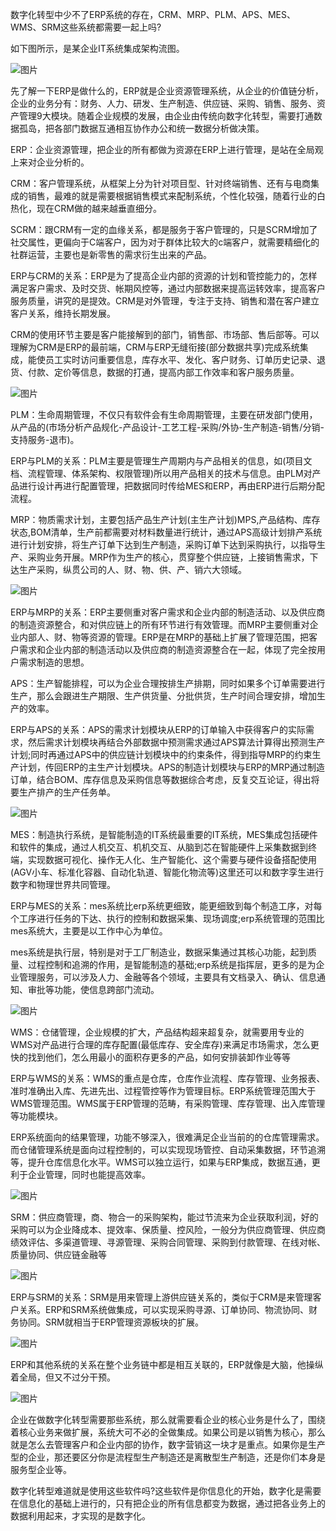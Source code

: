 
数字化转型中少不了ERP系统的存在，CRM、MRP、PLM、APS、MES、WMS、SRM这些系统都需要一起上吗?

如下图所示，是某企业IT系统集成架构流图。

![图片](https://jnexpert-oss1.oss-cn-beijing.aliyuncs.com/upload/rich_text/5742_827b2d36.png)

先了解一下ERP是做什么的，ERP就是企业资源管理系统，从企业的价值链分析，企业的业务分有：财务、人力、研发、生产制造、供应链、采购、销售、服务、资产管理9大模块。随着企业规模的发展，由企业由传统向数字化转型，需要打通数据孤岛，把各部门数据互通相互协作办公和统一数据分析做决策。

ERP：企业资源管理，把企业的所有都做为资源在ERP上进行管理，是站在全局观上来对企业分析的。

CRM：客户管理系统，从框架上分为针对项目型、针对终端销售、还有与电商集成的销售，最难的就是需要根据销售模式来配制系统，个性化较强，随着行业的白热化，现在CRM做的越来越垂直细分。

SCRM：跟CRM有一定的血缘关系，都是服务于客户管理的，只是SCRM增加了社交属性，更偏向于C端客户，因为对于群体比较大的c端客户，就需要精细化的社群运营，主要也是新零售的需求衍生出来的产品。

ERP与CRM的关系：ERP是为了提高企业内部的资源的计划和管控能力的，怎样满足客户需求、及时交货、帐期风控等，通过内部数据来提高运转效率，提高客户服务质量，讲究的是提效。CRM是对外管理，专注于支持、销售和潜在客户建立客户关系，维持长期发展。

CRM的使用环节主要是客户能接解到的部门，销售部、市场部、售后部等。可以理解为CRM是ERP的最前端，CRM与ERP无缝衔接(部分数据共享)完成系统集成，能使员工实时访问重要信息，库存水平、发化、客户财务、订单历史记录、退货、付款、定价等信息，数据的打通，提高内部工作效率和客户服务质量。

![图片](https://jnexpert-oss1.oss-cn-beijing.aliyuncs.com/upload/rich_text/bc66_e39c5053.png)

PLM：生命周期管理，不仅只有软件会有生命周期管理，主要在研发部门使用，从产品的(市场分析产品规化-产品设计-工艺工程-采购/外协-生产制造-销售/分销-支持服务-退市)。

ERP与PLM的关系：PLM主要是管理生产周期内与产品相关的信息，如(项目文档、流程管理、体系架构、权限管理)所以用产品相关的技术与信息。由PLM对产品进行设计再进行配置管理，把数据同时传给MES和ERP，再由ERP进行后期分配流程。

MRP：物质需求计划，主要包括产品生产计划(主生产计划)MPS,产品结构、库存状态,BOM清单，生产前都需要对材料数量进行统计，通过APS高级计划排产系统进行计划安排，将生产订单下达到生产制造，采购订单下达到采购执行，以指导生产、采购业务开展。MRP作为生产的核心，贯穿整个供应链，上接销售需求，下达生产采购，纵贯公司的人、财、物、供、产、销六大领域。

![图片](https://jnexpert-oss1.oss-cn-beijing.aliyuncs.com/upload/rich_text/a5d0_4d444719.png)

ERP与MRP的关系：ERP主要侧重对客户需求和企业内部的制造活动、以及供应商的制造资源整合，和对供应链上的所有环节进行有效管理。而MRP主要侧重对企业内部人、财、物等资源的管理。ERP是在MRP的基础上扩展了管理范围，把客户需求和企业内部的制造活动以及供应商的制造资源整合在一起，体现了完全按用户需求制造的思想。

APS：生产智能排程，可以为企业合理按排生产排期，同时如果多个订单需要进行生产，那么会跟进生产期限、生产供货量、分批供货，生产时间合理安排，增加生产的效率。

ERP与APS的关系：APS的需求计划模块从ERP的订单输入中获得客户的实际需求，然后需求计划模块再结合外部数据中预测需求通过APS算法计算得出预测生产计划;同时再通过APS中的供应链计划模块中的约束条件，得到指导MRP的约束生产计划，传回ERP的主生产计划模块。APS的制造计划模块与ERP的MRP通过制造订单，结合BOM、库存信息及采购信息等数据综合考虑，反复交互论证，得出将要生产排产的生产任务单。

![图片](https://jnexpert-oss1.oss-cn-beijing.aliyuncs.com/upload/rich_text/fd8d_669cb633.png)

MES：制造执行系统，是智能制造的IT系统最重要的IT系统，MES集成包括硬件和软件的集成，通过人机交互、机机交互、从脑到芯在智能硬件上采集数据到终端，实现数据可视化、操作无人化、生产智能化、这个需要与硬件设备搭配使用(AGV小车、标准化容器、自动化轨道、智能化物流等)这里还可以和数字孪生进行数字和物理世界共同管理。

ERP与MES的关系：mes系统比erp系统更细致，能更细致到每个制造工序，对每个工序进行任务的下达、执行的控制和数据采集、现场调度;erp系统管理的范围比mes系统大，主要是以工作中心为单位。

mes系统是执行层，特别是对于工厂制造业，数据采集通过其核心功能，起到质量、过程控制和追溯的作用，是智能制造的基础;erp系统是指挥层，更多的是为企业管理服务，可以涉及人力、金融等各个领域，主要具有文档录入、确认、信息通知、审批等功能，使信息跨部门流动。

![图片](https://jnexpert-oss1.oss-cn-beijing.aliyuncs.com/upload/rich_text/b74d_39742fec.png)

WMS：仓储管理，企业规模的扩大，产品结构超来超复杂，就需要用专业的WMS对产品进行合理的库存配置(最低库存、安全库存)来满足市场需求，怎么更快的找到他们，怎么用最小的面积存更多的产品，如何安排装卸作业等等

ERP与WMS的关系：WMS的重点是仓库，仓库作业流程、库存管理、业务报表、准时准确出入库、先进先出、过程管控等作为管理目标。ERP系统管理范围大于WMS管理范围。WMS属于ERP管理的范畴，有采购管理、库存管理、出入库管理等功能模块。

ERP系统面向的结果管理，功能不够深入，很难满足企业当前的的仓库管理需求。而仓储管理系统是面向过程控制的，可以实现现场管控、自动采集数据，环节追溯等，提升仓库信息化水平。WMS可以独立运行，如果与ERP集成，数据互通，更利于企业管理，同时也能提高效率。

![图片](https://jnexpert-oss1.oss-cn-beijing.aliyuncs.com/upload/rich_text/9cc1_cf8ff7ec.png)

SRM：供应商管理，商、物合一的采购架构，能过节流来为企业获取利润，好的采购可以为企业降成本、提效率、保质量、控风险，一般分为供应商管理、供应商绩效评估、多渠道管理、寻源管理、采购合同管理、采购到付款管理、在线对帐、质量协同、供应链金融等

![图片](https://jnexpert-oss1.oss-cn-beijing.aliyuncs.com/upload/rich_text/f2f9_e355138f.png)

ERP与SRM的关系：SRM是用来管理上游供应链关系的，类似于CRM是来管理客户关系。ERP和SRM系统做集成，可以实现采购寻源、订单协同、物流协同、财务协同。SRM就相当于ERP管理资源板块的扩展。

![图片](https://jnexpert-oss1.oss-cn-beijing.aliyuncs.com/upload/rich_text/be9c_10f1a6c8.png)

ERP和其他系统的关系在整个业务链中都是相互关联的，ERP就像是大脑，他操纵着全局，但又不过分干预。

![图片](https://jnexpert-oss1.oss-cn-beijing.aliyuncs.com/upload/rich_text/3840_6ece6a91.png)

企业在做数字化转型需要那些系统，那么就需要看企业的核心业务是什么了，围绕着核心业务来做扩展，系统大可不必的全做集成。如果公司是以销售为核心，那么就是怎么去管理客户和企业内部的协作，数字营销这一块才是重点。如果你是生产型的企业，那还要区分你是流程型生产制造还是离散型生产制造，还是你们本身是服务型企业等。

数字化转型难道就是使用这些软件吗?这些软件是你信息化的开始，数字化是需要在信息化的基础上进行的，只有把企业的所有信息都变为数据，通过把各业务上的数据利用起来，才实现的是数字化。